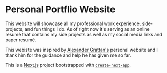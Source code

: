 # Personal Portflio Website

This website will showcase all my professional work experience, side-projects, and fun things I do. As of right now it's serving as an online resumè that contains my side projects as well as my social media links and paper resumè.

This webiste was inspired by [Alexander Grattan's](https://github.com/GameDog9988) personal website and I thank him for the guidance and help he has given me so far.

This is a [Next.js](https://nextjs.org/) project bootstrapped with [`create-next-app`](https://github.com/vercel/next.js/tree/canary/packages/create-next-app).

